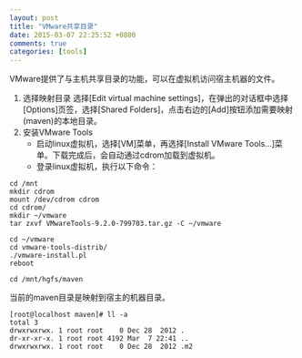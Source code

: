 ```yaml
---
layout: post
title: "VMware共享目录"
date: 2015-03-07 22:25:52 +0800
comments: true
categories: [tools]
---
```


VMware提供了与主机共享目录的功能，可以在虚拟机访问宿主机器的文件。

1. 选择映射目录
	选择[Edit virtual machine settings]，在弹出的对话框中选择[Options]页签，选择[Shared Folders]，点击右边的[Add]按钮添加需要映射(maven)的本地目录。
2. 安装VMware Tools
	* 启动linux虚拟机，选择[VM]菜单，再选择[Install VMware Tools...]菜单。下载完成后，会自动通过cdrom加载到虚拟机。
	* 登录linux虚拟机，执行以下命令：

```
cd /mnt
mkdir cdrom
mount /dev/cdrom cdrom
cd cdrom/
mkdir ~/vmware
tar zxvf VMwareTools-9.2.0-799703.tar.gz -C ~/vmware

cd ~/vmware
cd vmware-tools-distrib/
./vmware-install.pl 
reboot

cd /mnt/hgfs/maven
```

当前的maven目录是映射到宿主的机器目录。

```
[root@localhost maven]# ll -a
total 3
drwxrwxrwx. 1 root root    0 Dec 28  2012 .
dr-xr-xr-x. 1 root root 4192 Mar  7 22:41 ..
drwxrwxrwx. 1 root root    0 Dec 28  2012 .m2
```